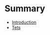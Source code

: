 # Summary

* [Introduction](README.md)
* [Tets](generate/android-source/userkit/sdk/identity/api/model/CreateProfileRequest.html)

